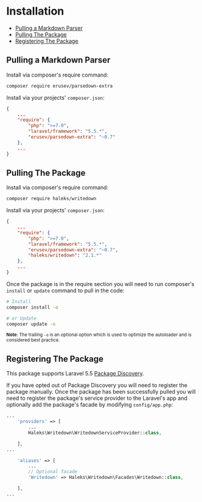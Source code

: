 # Installation

- [Pulling a Markdown Parser](#pulling-a-markdown-parser)
- [Pulling The Package](#pulling-the-package)
- [Registering The Package](#registering-the-package)

## Pulling a Markdown Parser

Install via composer's require command:
```bash
composer require erusev/parsedown-extra
```

Install via your projects' `composer.json`:
```json
{
    ...
    "require": {
        "php": ">=7.0",
        "laravel/framework": "5.5.*",
        "erusev/parsedown-extra": "~0.7"
    },
    ...
}
```

## Pulling The Package

Install via composer's require command:
```bash
composer require haleks/writedown
```

Install via your projects' `composer.json`:
```json
{
    ...
    "require": {
        "php": ">=7.0",
        "laravel/framework": "5.5.*",
        "erusev/parsedown-extra": "~0.7",
        "haleks/writedown": "2.1.*"
    },
    ...
}
```

Once the package is in the require section you will need to run composer's `install` or `update` command to pull in the code:
```bash
# Install
composer install -o

# or Update
composer update -o
```
<sup>**Note**: The trailing `-o` is an optional option which is used to optimize the autoloader and is considered best practice.</sup>

## Registering The Package

This package supports Laravel 5.5 [Package Discovery](https://laravel.com/docs/5.5/packages#package-discovery).

If you have opted out of Package Discovery you will need to register the package manually. Once the package has been successfully pulled you will need to register the package's service provider to the Laravel's app and optionally add the package's facade by modifying `config/app.php`:

```php
...
    'providers' => [
        ...
        Haleks\Writedown\WritedownServiceProvider::class,

    ],
...

    'aliases' => [
        ...
        // Optional facade
        'Writedown' => Haleks\Writedown\Facades\Writedown::class,

    ],
...
```
